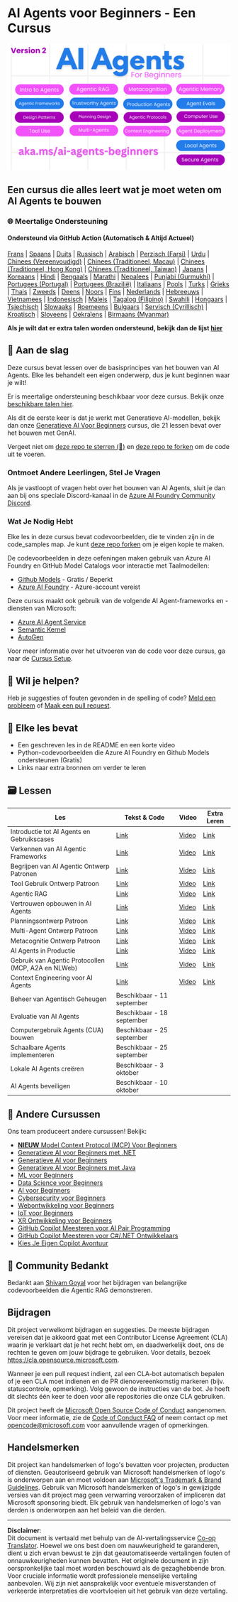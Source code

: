 <!--
CO_OP_TRANSLATOR_METADATA:
{
  "original_hash": "9cb9bf18040a36fb1d822b10e92e7c04",
  "translation_date": "2025-09-07T07:59:38+00:00",
  "source_file": "README.md",
  "language_code": "nl"
}
-->
# AI Agents voor Beginners - Een Cursus

![Generatieve AI Voor Beginners](../../translated_images/repo-thumbnailv2.06f4a48036fde647f6ba4eb19f5651babe59bb30e972748afb349e47725d7601.nl.png)

## Een cursus die alles leert wat je moet weten om AI Agents te bouwen

### 🌐 Meertalige Ondersteuning

#### Ondersteund via GitHub Action (Automatisch & Altijd Actueel)

[Frans](../fr/README.md) | [Spaans](../es/README.md) | [Duits](../de/README.md) | [Russisch](../ru/README.md) | [Arabisch](../ar/README.md) | [Perzisch (Farsi)](../fa/README.md) | [Urdu](../ur/README.md) | [Chinees (Vereenvoudigd)](../zh/README.md) | [Chinees (Traditioneel, Macau)](../mo/README.md) | [Chinees (Traditioneel, Hong Kong)](../hk/README.md) | [Chinees (Traditioneel, Taiwan)](../tw/README.md) | [Japans](../ja/README.md) | [Koreaans](../ko/README.md) | [Hindi](../hi/README.md) | [Bengaals](../bn/README.md) | [Marathi](../mr/README.md) | [Nepalees](../ne/README.md) | [Punjabi (Gurmukhi)](../pa/README.md) | [Portugees (Portugal)](../pt/README.md) | [Portugees (Brazilië)](../br/README.md) | [Italiaans](../it/README.md) | [Pools](../pl/README.md) | [Turks](../tr/README.md) | [Grieks](../el/README.md) | [Thais](../th/README.md) | [Zweeds](../sv/README.md) | [Deens](../da/README.md) | [Noors](../no/README.md) | [Fins](../fi/README.md) | [Nederlands](./README.md) | [Hebreeuws](../he/README.md) | [Vietnamees](../vi/README.md) | [Indonesisch](../id/README.md) | [Maleis](../ms/README.md) | [Tagalog (Filipino)](../tl/README.md) | [Swahili](../sw/README.md) | [Hongaars](../hu/README.md) | [Tsjechisch](../cs/README.md) | [Slowaaks](../sk/README.md) | [Roemeens](../ro/README.md) | [Bulgaars](../bg/README.md) | [Servisch (Cyrillisch)](../sr/README.md) | [Kroatisch](../hr/README.md) | [Sloveens](../sl/README.md) | [Oekraïens](../uk/README.md) | [Birmaans (Myanmar)](../my/README.md)

**Als je wilt dat er extra talen worden ondersteund, bekijk dan de lijst [hier](https://github.com/Azure/co-op-translator/blob/main/getting_started/supported-languages.md)**

## 🌱 Aan de slag

Deze cursus bevat lessen over de basisprincipes van het bouwen van AI Agents. Elke les behandelt een eigen onderwerp, dus je kunt beginnen waar je wilt!

Er is meertalige ondersteuning beschikbaar voor deze cursus. Bekijk onze [beschikbare talen hier](../..).

Als dit de eerste keer is dat je werkt met Generatieve AI-modellen, bekijk dan onze [Generatieve AI Voor Beginners](https://aka.ms/genai-beginners) cursus, die 21 lessen bevat over het bouwen met GenAI.

Vergeet niet om [deze repo te sterren (🌟)](https://docs.github.com/en/get-started/exploring-projects-on-github/saving-repositories-with-stars?WT.mc_id=academic-105485-koreyst) en [deze repo te forken](https://github.com/microsoft/ai-agents-for-beginners/fork) om de code uit te voeren.

### Ontmoet Andere Leerlingen, Stel Je Vragen

Als je vastloopt of vragen hebt over het bouwen van AI Agents, sluit je dan aan bij ons speciale Discord-kanaal in de [Azure AI Foundry Community Discord](https://aka.ms/ai-agents/discord).

### Wat Je Nodig Hebt

Elke les in deze cursus bevat codevoorbeelden, die te vinden zijn in de code_samples map. Je kunt [deze repo forken](https://github.com/microsoft/ai-agents-for-beginners/fork) om je eigen kopie te maken.

De codevoorbeelden in deze oefeningen maken gebruik van Azure AI Foundry en GitHub Model Catalogs voor interactie met Taalmodellen:

- [Github Models](https://aka.ms/ai-agents-beginners/github-models) - Gratis / Beperkt
- [Azure AI Foundry](https://aka.ms/ai-agents-beginners/ai-foundry) - Azure-account vereist

Deze cursus maakt ook gebruik van de volgende AI Agent-frameworks en -diensten van Microsoft:

- [Azure AI Agent Service](https://aka.ms/ai-agents-beginners/ai-agent-service)
- [Semantic Kernel](https://aka.ms/ai-agents-beginners/semantic-kernel)
- [AutoGen](https://aka.ms/ai-agents/autogen)

Voor meer informatie over het uitvoeren van de code voor deze cursus, ga naar de [Cursus Setup](./00-course-setup/README.md).

## 🙏 Wil je helpen?

Heb je suggesties of fouten gevonden in de spelling of code? [Meld een probleem](https://github.com/microsoft/ai-agents-for-beginners/issues?WT.mc_id=academic-105485-koreyst) of [Maak een pull request](https://github.com/microsoft/ai-agents-for-beginners/pulls?WT.mc_id=academic-105485-koreyst).

## 📂 Elke les bevat

- Een geschreven les in de README en een korte video
- Python-codevoorbeelden die Azure AI Foundry en Github Models ondersteunen (Gratis)
- Links naar extra bronnen om verder te leren

## 🗃️ Lessen

| **Les**                                      | **Tekst & Code**                                  | **Video**                                                  | **Extra Leren**                                                                      |
|----------------------------------------------|---------------------------------------------------|------------------------------------------------------------|-------------------------------------------------------------------------------------|
| Introductie tot AI Agents en Gebruikscases   | [Link](./01-intro-to-ai-agents/README.md)         | [Video](https://youtu.be/3zgm60bXmQk?si=z8QygFvYQv-9WtO1)  | [Link](https://aka.ms/ai-agents-beginners/collection?WT.mc_id=academic-105485-koreyst) |
| Verkennen van AI Agentic Frameworks          | [Link](./02-explore-agentic-frameworks/README.md) | [Video](https://youtu.be/ODwF-EZo_O8?si=Vawth4hzVaHv-u0H)  | [Link](https://aka.ms/ai-agents-beginners/collection?WT.mc_id=academic-105485-koreyst) |
| Begrijpen van AI Agentic Ontwerp Patronen    | [Link](./03-agentic-design-patterns/README.md)    | [Video](https://youtu.be/m9lM8qqoOEA?si=BIzHwzstTPL8o9GF)  | [Link](https://aka.ms/ai-agents-beginners/collection?WT.mc_id=academic-105485-koreyst) |
| Tool Gebruik Ontwerp Patroon                 | [Link](./04-tool-use/README.md)                   | [Video](https://youtu.be/vieRiPRx-gI?si=2z6O2Xu2cu_Jz46N)  | [Link](https://aka.ms/ai-agents-beginners/collection?WT.mc_id=academic-105485-koreyst) |
| Agentic RAG                                  | [Link](./05-agentic-rag/README.md)                | [Video](https://youtu.be/WcjAARvdL7I?si=gKPWsQpKiIlDH9A3)  | [Link](https://aka.ms/ai-agents-beginners/collection?WT.mc_id=academic-105485-koreyst) |
| Vertrouwen opbouwen in AI Agents             | [Link](./06-building-trustworthy-agents/README.md)| [Video](https://youtu.be/iZKkMEGBCUQ?si=jZjpiMnGFOE9L8OK ) | [Link](https://aka.ms/ai-agents-beginners/collection?WT.mc_id=academic-105485-koreyst) |
| Planningsontwerp Patroon                     | [Link](./07-planning-design/README.md)            | [Video](https://youtu.be/kPfJ2BrBCMY?si=6SC_iv_E5-mzucnC)  | [Link](https://aka.ms/ai-agents-beginners/collection?WT.mc_id=academic-105485-koreyst) |
| Multi-Agent Ontwerp Patroon                  | [Link](./08-multi-agent/README.md)                | [Video](https://youtu.be/V6HpE9hZEx0?si=rMgDhEu7wXo2uo6g)  | [Link](https://aka.ms/ai-agents-beginners/collection?WT.mc_id=academic-105485-koreyst) |
| Metacognitie Ontwerp Patroon                 | [Link](./09-metacognition/README.md)              | [Video](https://youtu.be/His9R6gw6Ec?si=8gck6vvdSNCt6OcF)  | [Link](https://aka.ms/ai-agents-beginners/collection?WT.mc_id=academic-105485-koreyst) |
| AI Agents in Productie                       | [Link](./10-ai-agents-production/README.md)       | [Video](https://youtu.be/l4TP6IyJxmQ?si=31dnhexRo6yLRJDl)  | [Link](https://aka.ms/ai-agents-beginners/collection?WT.mc_id=academic-105485-koreyst) |
| Gebruik van Agentic Protocollen (MCP, A2A en NLWeb) | [Link](./11-agentic-protocols/README.md)          | [Video](https://youtu.be/X-Dh9R3Opn8)                      | [Link](https://aka.ms/ai-agents-beginners/collection?WT.mc_id=academic-105485-koreyst) |
| Context Engineering voor AI Agents          | [Link](./12-context-engineering/README.md)         | [Video](https://youtu.be/F5zqRV7gEag)                                 | [Link](https://aka.ms/ai-agents-beginners/collection?WT.mc_id=academic-105485-koreyst) |
| Beheer van Agentisch Geheugen               | Beschikbaar - 11 september                         |                                                            |                                                                                        |
| Evaluatie van AI Agents                     | Beschikbaar - 18 september                         |                                                            |                                                                                        |
| Computergebruik Agents (CUA) bouwen         | Beschikbaar - 25 september                         |                                                            |                                                                                        |
| Schaalbare Agents implementeren             | Beschikbaar - 25 september                         |                                                            |                                                                                        |
| Lokale AI Agents creëren                    | Beschikbaar - 3 oktober                            |                                                            |                                                                                        |
| AI Agents beveiligen                        | Beschikbaar - 10 oktober                           |                                                            |                                                                                        |

## 🎒 Andere Cursussen

Ons team produceert andere cursussen! Bekijk:

- [**NIEUW** Model Context Protocol (MCP) Voor Beginners](https://github.com/microsoft/mcp-for-beginners?WT.mc_id=academic-105485-koreyst)
- [Generatieve AI voor Beginners met .NET](https://github.com/microsoft/Generative-AI-for-beginners-dotnet?WT.mc_id=academic-105485-koreyst)
- [Generatieve AI voor Beginners](https://github.com/microsoft/generative-ai-for-beginners?WT.mc_id=academic-105485-koreyst)
- [Generatieve AI voor Beginners met Java](https://github.com/microsoft/generative-ai-for-beginners-java?WT.mc_id=academic-105485-koreyst)
- [ML voor Beginners](https://aka.ms/ml-beginners?WT.mc_id=academic-105485-koreyst)
- [Data Science voor Beginners](https://aka.ms/datascience-beginners?WT.mc_id=academic-105485-koreyst)
- [AI voor Beginners](https://aka.ms/ai-beginners?WT.mc_id=academic-105485-koreyst)
- [Cybersecurity voor Beginners](https://github.com/microsoft/Security-101??WT.mc_id=academic-96948-sayoung)
- [Webontwikkeling voor Beginners](https://aka.ms/webdev-beginners?WT.mc_id=academic-105485-koreyst)
- [IoT voor Beginners](https://aka.ms/iot-beginners?WT.mc_id=academic-105485-koreyst)
- [XR Ontwikkeling voor Beginners](https://github.com/microsoft/xr-development-for-beginners?WT.mc_id=academic-105485-koreyst)
- [GitHub Copilot Meesteren voor AI Pair Programming](https://aka.ms/GitHubCopilotAI?WT.mc_id=academic-105485-koreyst)
- [GitHub Copilot Meesteren voor C#/.NET Ontwikkelaars](https://github.com/microsoft/mastering-github-copilot-for-dotnet-csharp-developers?WT.mc_id=academic-105485-koreyst)
- [Kies Je Eigen Copilot Avontuur](https://github.com/microsoft/CopilotAdventures?WT.mc_id=academic-105485-koreyst)

## 🌟 Community Bedankt

Bedankt aan [Shivam Goyal](https://www.linkedin.com/in/shivam2003/) voor het bijdragen van belangrijke codevoorbeelden die Agentic RAG demonstreren.

## Bijdragen

Dit project verwelkomt bijdragen en suggesties. De meeste bijdragen vereisen dat je akkoord gaat met een
Contributor License Agreement (CLA) waarin je verklaart dat je het recht hebt om, en daadwerkelijk doet, ons de rechten te geven om jouw bijdrage te gebruiken. Voor details, bezoek 
<https://cla.opensource.microsoft.com>.

Wanneer je een pull request indient, zal een CLA-bot automatisch bepalen of je een CLA moet indienen en de PR dienovereenkomstig markeren (bijv. statuscontrole, opmerking). Volg gewoon de instructies
van de bot. Je hoeft dit slechts één keer te doen voor alle repositories die onze CLA gebruiken.

Dit project heeft de [Microsoft Open Source Code of Conduct](https://opensource.microsoft.com/codeofconduct/) aangenomen.
Voor meer informatie, zie de [Code of Conduct FAQ](https://opensource.microsoft.com/codeofconduct/faq/) of
neem contact op met [opencode@microsoft.com](mailto:opencode@microsoft.com) voor aanvullende vragen of opmerkingen.

## Handelsmerken

Dit project kan handelsmerken of logo's bevatten voor projecten, producten of diensten. Geautoriseerd gebruik van Microsoft
handelsmerken of logo's is onderworpen aan en moet voldoen aan
[Microsoft's Trademark & Brand Guidelines](https://www.microsoft.com/legal/intellectualproperty/trademarks/usage/general).
Gebruik van Microsoft handelsmerken of logo's in gewijzigde versies van dit project mag geen verwarring veroorzaken of impliceren dat Microsoft sponsoring biedt.
Elk gebruik van handelsmerken of logo's van derden is onderworpen aan het beleid van die derden.

---

**Disclaimer**:  
Dit document is vertaald met behulp van de AI-vertalingsservice [Co-op Translator](https://github.com/Azure/co-op-translator). Hoewel we ons best doen om nauwkeurigheid te garanderen, dient u zich ervan bewust te zijn dat geautomatiseerde vertalingen fouten of onnauwkeurigheden kunnen bevatten. Het originele document in zijn oorspronkelijke taal moet worden beschouwd als de gezaghebbende bron. Voor cruciale informatie wordt professionele menselijke vertaling aanbevolen. Wij zijn niet aansprakelijk voor eventuele misverstanden of verkeerde interpretaties die voortvloeien uit het gebruik van deze vertaling.